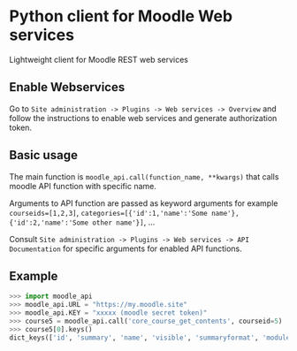 # Python client for Moodle Web services
Lightweight client for Moodle REST web services
## Enable Webservices
Go to `Site administration -> Plugins -> Web services -> Overview` and follow the instructions to enable web services 
and generate authorization token. 
## Basic usage
The main function is `moodle_api.call(function_name, **kwargs)` that calls moodle API function with specific name. 

Arguments to API function are passed as keyword arguments for example `courseids=[1,2,3]`, 
`categories=[{'id':1,'name':'Some name'},{'id':2,'name':'Some other name'}]`, ... 

Consult `Site administration -> Plugins -> Web services -> API Documentation` for specific arguments for enabled API functions.
## Example
```python
>>> import moodle_api
>>> moodle_api.URL = "https://my.moodle.site"
>>> moodle_api.KEY = "xxxxx (moodle secret token)"
>>> course5 = moodle_api.call('core_course_get_contents', courseid=5)
>>> course5[0].keys()
dict_keys(['id', 'summary', 'name', 'visible', 'summaryformat', 'modules'])
```
